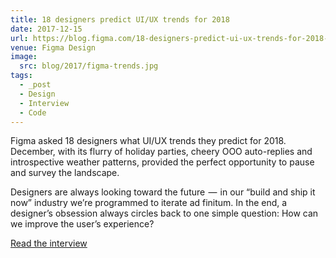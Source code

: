 ```yaml
---
title: 18 designers predict UI/UX trends for 2018
date: 2017-12-15
url: https://blog.figma.com/18-designers-predict-ui-ux-trends-for-2018-2d04d41361c6
venue: Figma Design
image:
  src: blog/2017/figma-trends.jpg
tags:
  - _post
  - Design
  - Interview
  - Code
---
```


Figma asked 18 designers
what UI/UX trends they predict for 2018.
December, with its flurry of holiday parties,
cheery OOO auto-replies and introspective weather patterns,
provided the perfect opportunity to pause and survey the landscape.

Designers are always looking toward the future  —
 in our “build and ship it now” industry
we’re programmed to iterate ad finitum.
In the end, a designer’s obsession always circles back
to one simple question:
How can we improve the user’s experience?

[Read the interview](https://blog.figma.com/18-designers-predict-ui-ux-trends-for-2018-2d04d41361c6)
